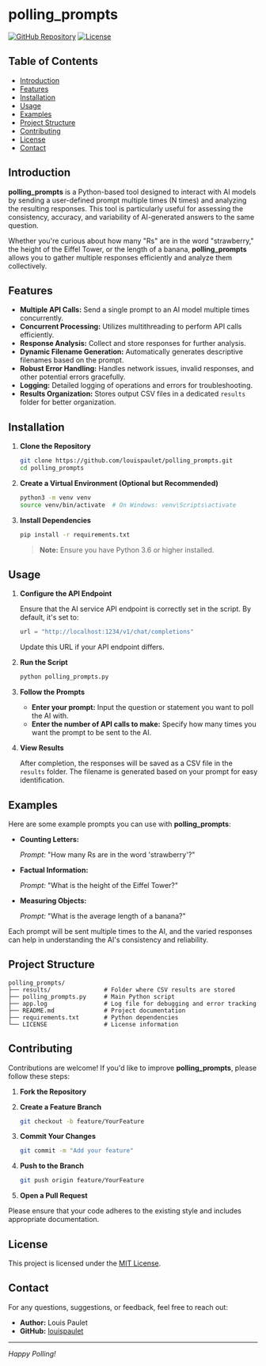 # polling_prompts

[![GitHub Repository](https://img.shields.io/badge/GitHub-Repository-blue.svg)](https://github.com/louispaulet/polling_prompts)
[![License](https://img.shields.io/badge/License-MIT-green.svg)](https://github.com/louispaulet/polling_prompts/blob/main/LICENSE)

## Table of Contents

- [Introduction](#introduction)
- [Features](#features)
- [Installation](#installation)
- [Usage](#usage)
- [Examples](#examples)
- [Project Structure](#project-structure)
- [Contributing](#contributing)
- [License](#license)
- [Contact](#contact)

## Introduction

**polling_prompts** is a Python-based tool designed to interact with AI models by sending a user-defined prompt multiple times (N times) and analyzing the resulting responses. This tool is particularly useful for assessing the consistency, accuracy, and variability of AI-generated answers to the same question.

Whether you're curious about how many "Rs" are in the word "strawberry," the height of the Eiffel Tower, or the length of a banana, **polling_prompts** allows you to gather multiple responses efficiently and analyze them collectively.

## Features

- **Multiple API Calls:** Send a single prompt to an AI model multiple times concurrently.
- **Concurrent Processing:** Utilizes multithreading to perform API calls efficiently.
- **Response Analysis:** Collect and store responses for further analysis.
- **Dynamic Filename Generation:** Automatically generates descriptive filenames based on the prompt.
- **Robust Error Handling:** Handles network issues, invalid responses, and other potential errors gracefully.
- **Logging:** Detailed logging of operations and errors for troubleshooting.
- **Results Organization:** Stores output CSV files in a dedicated `results` folder for better organization.

## Installation

1. **Clone the Repository**

   ```bash
   git clone https://github.com/louispaulet/polling_prompts.git
   cd polling_prompts
   ```

2. **Create a Virtual Environment (Optional but Recommended)**

   ```bash
   python3 -m venv venv
   source venv/bin/activate  # On Windows: venv\Scripts\activate
   ```

3. **Install Dependencies**

   ```bash
   pip install -r requirements.txt
   ```

   > **Note:** Ensure you have Python 3.6 or higher installed.

## Usage

1. **Configure the API Endpoint**

   Ensure that the AI service API endpoint is correctly set in the script. By default, it's set to:

   ```python
   url = "http://localhost:1234/v1/chat/completions"
   ```

   Update this URL if your API endpoint differs.

2. **Run the Script**

   ```bash
   python polling_prompts.py
   ```

3. **Follow the Prompts**

   - **Enter your prompt:** Input the question or statement you want to poll the AI with.
   - **Enter the number of API calls to make:** Specify how many times you want the prompt to be sent to the AI.

4. **View Results**

   After completion, the responses will be saved as a CSV file in the `results` folder. The filename is generated based on your prompt for easy identification.

## Examples

Here are some example prompts you can use with **polling_prompts**:

- **Counting Letters:**
  
  *Prompt:* "How many Rs are in the word 'strawberry'?"

- **Factual Information:**
  
  *Prompt:* "What is the height of the Eiffel Tower?"

- **Measuring Objects:**
  
  *Prompt:* "What is the average length of a banana?"

Each prompt will be sent multiple times to the AI, and the varied responses can help in understanding the AI's consistency and reliability.

## Project Structure

```
polling_prompts/
├── results/               # Folder where CSV results are stored
├── polling_prompts.py     # Main Python script
├── app.log                # Log file for debugging and error tracking
├── README.md              # Project documentation
├── requirements.txt       # Python dependencies
└── LICENSE                # License information
```

## Contributing

Contributions are welcome! If you'd like to improve **polling_prompts**, please follow these steps:

1. **Fork the Repository**

2. **Create a Feature Branch**

   ```bash
   git checkout -b feature/YourFeature
   ```

3. **Commit Your Changes**

   ```bash
   git commit -m "Add your feature"
   ```

4. **Push to the Branch**

   ```bash
   git push origin feature/YourFeature
   ```

5. **Open a Pull Request**

Please ensure that your code adheres to the existing style and includes appropriate documentation.

## License

This project is licensed under the [MIT License](https://github.com/louispaulet/polling_prompts/blob/main/LICENSE).

## Contact

For any questions, suggestions, or feedback, feel free to reach out:

- **Author:** Louis Paulet
- **GitHub:** [louispaulet](https://github.com/louispaulet)

---

*Happy Polling!*
